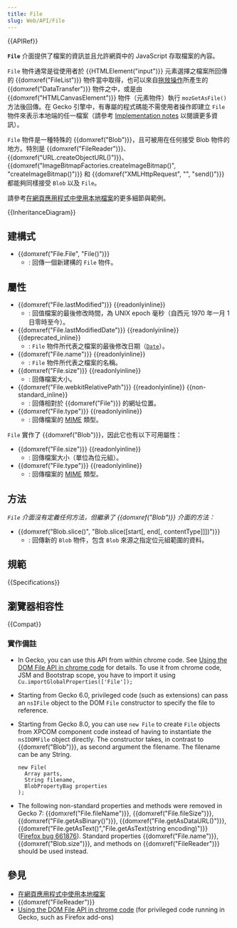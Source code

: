 ```yaml
---
title: File
slug: Web/API/File
---
```


{{APIRef}}

**`File`** 介面提供了檔案的資訊並且允許網頁中的 JavaScript 存取檔案的內容。

`File` 物件通常是從使用者於 {{HTMLElement("input")}} 元素選擇之檔案所回傳的 {{domxref("FileList")}} 物件當中取得，也可以來自[拖放操作](/zh-TW/docs/Web/Guide/HTML/Drag_and_drop)所產生的 {{domxref("DataTransfer")}} 物件之中，或是由 {{domxref("HTMLCanvasElement")}} 物件（元素物件）執行 `mozGetAsFile()` 方法後回傳。在 Gecko 引擎中，有專屬的程式碼能不需使用者操作即建立 `File` 物件來表示本地端的任一檔案（請參考 [Implementation notes](#implementation_notes) 以閱讀更多資訊）。

`File` 物件是一種特殊的 {{domxref("Blob")}}，且可被用在任何接受 Blob 物件的地方。特別是 {{domxref("FileReader")}}、{{domxref("URL.createObjectURL()")}}、{{domxref("ImageBitmapFactories.createImageBitmap()", "createImageBitmap()")}} 和 {{domxref("XMLHttpRequest", "", "send()")}} 都能夠同樣接受 `Blob` 以及 `File`。

請參考[在網頁應用程式中使用本地檔案](/docs/Using_files_from_web_applications)的更多細節與範例。

{{InheritanceDiagram}}

## 建構式

- {{domxref("File.File", "File()")}}
  - : 回傳一個新建構的 `File` 物件。

## 屬性

- {{domxref("File.lastModified")}} {{readonlyinline}}
  - : 回值檔案的最後修改時間，為 UNIX epoch 毫秒（自西元 1970 年一月 1 日零時至今）。
- {{domxref("File.lastModifiedDate")}} {{readonlyinline}} {{deprecated_inline}}
  - : `File` 物件所代表之檔案的最後修改日期（[`Date`](/docs/Web/JavaScript/Reference/Global_Objects/Date)）。
- {{domxref("File.name")}} {{readonlyinline}}
  - : `File` 物件所代表之檔案的名稱。
- {{domxref("File.size")}} {{readonlyinline}}
  - : 回傳檔案大小。
- {{domxref("File.webkitRelativePath")}} {{readonlyinline}} {{non-standard_inline}}
  - : 回傳相對於 {{domxref("File")}} 的網址位置。
- {{domxref("File.type")}} {{readonlyinline}}
  - : 回傳檔案的 [MIME](/docs/Web/HTTP/Basics_of_HTTP/MIME_types) 類型。

`File` 實作了 {{domxref("Blob")}}，因此它也有以下可用屬性：

- {{domxref("File.size")}} {{readonlyinline}}
  - : 回傳檔案大小（單位為位元組）。
- {{domxref("File.type")}} {{readonlyinline}}
  - : 回傳檔案的 [MIME](/zh-TW/docs/Web/HTTP/Basics_of_HTTP/MIME_types) 類型。

## 方法

_`File` 介面沒有定義任何方法，但繼承了 {{domxref("Blob")}} 介面的方法：_

- {{domxref("Blob.slice()", "Blob.slice([start[, end[, contentType]]])")}}
  - : 回傳新的 `Blob` 物件，包含 `Blob` 來源之指定位元組範圍的資料。

## 規範

{{Specifications}}

## 瀏覽器相容性

{{Compat}}

### 實作備註

- In Gecko, you can use this API from within chrome code. See [Using the DOM File API in chrome code](/zh-TW/docs/Extensions/Using_the_DOM_File_API_in_chrome_code) for details. To use it from chrome code, JSM and Bootstrap scope, you have to import it using `Cu.importGlobalProperties(['File']);`
- Starting from Gecko 6.0, privileged code (such as extensions) can pass an `nsIFile` object to the DOM `File` constructor to specify the file to reference.
- Starting from Gecko 8.0, you can use `new File` to create `File` objects from XPCOM component code instead of having to instantiate the `nsIDOMFile` object directly. The constructor takes, in contrast to {{domxref("Blob")}}, as second argument the filename. The filename can be any String.

  ```plain
  new File(
    Array parts,
    String filename,
    BlobPropertyBag properties
  );
  ```

- The following non-standard properties and methods were removed in Gecko 7: {{domxref("File.fileName")}}, {{domxref("File.fileSize")}}, {{domxref("File.getAsBinary()")}}, {{domxref("File.getAsDataURL()")}}, {{domxref("File.getAsText()","File.getAsText(string encoding)")}} ([Firefox bug 661876](https://bugzil.la/661876)). Standard properties {{domxref("File.name")}}, {{domxref("Blob.size")}}, and methods on {{domxref("FileReader")}} should be used instead.

## 參見

- [在網頁應用程式中使用本地檔案](/docs/Using_files_from_web_applications)
- {{domxref("FileReader")}}
- [Using the DOM File API in chrome code](/docs/Extensions/Using_the_DOM_File_API_in_chrome_code) (for privileged code running in Gecko, such as Firefox add-ons)
